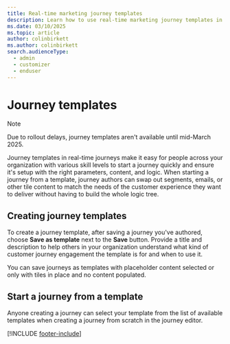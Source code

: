 ```yaml
---
title: Real-time marketing journey templates
description: Learn how to use real-time marketing journey templates in Dynamics 365 Customer Insights - Journeys.
ms.date: 03/10/2025
ms.topic: article
author: colinbirkett
ms.author: colinbirkett
search.audienceType: 
  - admin
  - customizer
  - enduser
---
```


# Journey templates

> [!NOTE]
> Due to rollout delays, journey templates aren't available until mid-March 2025.

Journey templates in real-time journeys make it easy for people across your organization with various skill levels to start a journey quickly and ensure it's setup with the right parameters, content, and logic. When starting a journey from a template, journey authors can swap out segments, emails, or other tile content to match the needs of the customer experience they want to deliver without having to build the whole logic tree.

## Creating journey templates

To create a journey template, after saving a journey you've authored, choose **Save as template** next to the **Save** button. Provide a title and description to help others in your organization understand what kind of customer journey engagement the template is for and when to use it.

You can save journeys as templates with placeholder content selected or only with tiles in place and no content populated.

## Start a journey from a template

Anyone creating a journey can select your template from the list of available templates when creating a journey from scratch in the journey editor. 

[!INCLUDE [footer-include](./includes/footer-banner.md)]